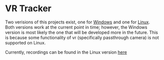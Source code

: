 # VR Tracker

Two verisions of this projects exist, one for [Windows](https://gitlab.liu.se/fribl68/index-pose-windows) and one for [Linux](https://gitlab.liu.se/fribl68/index-pose). Both versions work at the current point in time; however, the Windows version is most likely the one that will be developed more in the future. This is because some functionality of vr (specifically passthrough camera) is not supported on Linux.

Currently, recordings can be found in the Linux version [here](https://gitlab.liu.se/fribl68/index-pose/-/tree/master/good_recordings)
